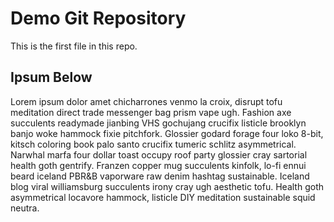 # Demo Git Repository

This is the first file in this repo.

## Ipsum Below

Lorem ipsum dolor amet chicharrones venmo la croix, disrupt tofu meditation direct trade messenger bag prism vape ugh. Fashion axe succulents readymade jianbing VHS gochujang crucifix listicle brooklyn banjo woke hammock fixie pitchfork. Glossier godard forage four loko 8-bit, kitsch coloring book palo santo crucifix tumeric schlitz asymmetrical. Narwhal marfa four dollar toast occupy roof party glossier cray sartorial health goth gentrify. Franzen copper mug succulents kinfolk, lo-fi ennui beard iceland PBR&B vaporware raw denim hashtag sustainable. Iceland blog viral williamsburg succulents irony cray ugh aesthetic tofu. Health goth asymmetrical locavore hammock, listicle DIY meditation sustainable squid neutra.
